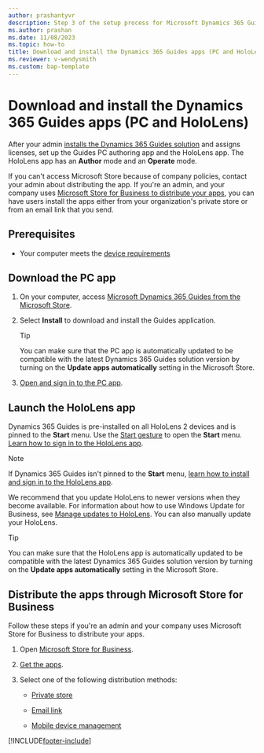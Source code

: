 ```yaml
---
author: prashantyvr
description: Step 3 of the setup process for Microsoft Dynamics 365 Guides. In this step, you download and install the PC and HoloLens apps.
ms.author: prashan
ms.date: 11/08/2023
ms.topic: how-to
title: Download and install the Dynamics 365 Guides apps (PC and HoloLens)
ms.reviewer: v-wendysmith
ms.custom: bap-template
---
```


# Download and install the Dynamics 365 Guides apps (PC and HoloLens)

After your admin [installs the Dynamics 365 Guides solution](install-guides.md) and assigns licenses, set up the Guides PC authoring app and the HoloLens app. The HoloLens app has an **Author** mode and an **Operate** mode.

If you can't access Microsoft Store because of company policies, contact your admin about distributing the app. If you're an admin, and your company uses [Microsoft Store for Business to distribute your apps](#distribute-the-apps-through-microsoft-store-for-business), you can have users install the apps either from your organization's private store or from an email link that you send.

## Prerequisites

- Your computer meets the [device requirements](requirements.md#device-requirements)

## Download the PC app

1. On your computer, access [Microsoft Dynamics 365 Guides from the Microsoft Store](https://apps.microsoft.com/detail/9N038FB42KKB?hl=en-us&gl=US).

1. Select **Install** to download and install the Guides application.

    > [!TIP]
    > You can make sure that the PC app is automatically updated to be compatible with the latest Dynamics 365 Guides solution version by turning on the **Update apps automatically** setting in the Microsoft Store.

1. [Open and sign in to the PC app](install-sign-in-pc-app.md).

## Launch the HoloLens app

Dynamics 365 Guides is pre-installed on all HoloLens 2 devices and is pinned to the **Start** menu. Use the [Start gesture](operator-gestures-HL2.md) to open the **Start** menu. [Learn how to sign in to the HoloLens app](hololens-app-install-sign-in.md).

> [!NOTE]
> If Dynamics 365 Guides isn't pinned to the **Start** menu, [learn how to install and sign in to the HoloLens app](hololens-app-install-sign-in.md).

We recommend that you update HoloLens to newer versions when they become available. For information about how to use Windows Update for Business, see [Manage updates to HoloLens](/hololens/hololens-updates). You can also manually update your HoloLens.

> [!TIP]
> You can make sure that the HoloLens app is automatically updated to be compatible with the latest Dynamics 365 Guides solution version by turning on the **Update apps automatically** setting in the Microsoft Store.

## Distribute the apps through Microsoft Store for Business

Follow these steps if you're an admin and your company uses Microsoft Store for Business to distribute your apps.

1. Open [Microsoft Store for Business](https://businessstore.microsoft.com/store).

2. [Get the apps](/microsoft-store/acquire-apps-microsoft-store-for-business).

3. Select one of the following distribution methods:

    - [Private store](/microsoft-store/distribute-apps-from-your-private-store)

    - [Email link](/microsoft-store/assign-apps-to-employees)

    - [Mobile device management](/microsoft-store/configure-mdm-provider-microsoft-store-for-business)

[!INCLUDE[footer-include](../includes/footer-banner.md)]